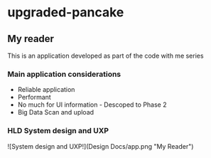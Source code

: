 # upgraded-pancake

## My reader
This is an application developed as part of the code with me series

### Main application considerations

* Reliable application
* Performant
* No much for UI information - Descoped to Phase 2
* Big Data Scan and upload

### HLD System design and UXP

![System design and UXP!](Design Docs/app.png "My Reader")
